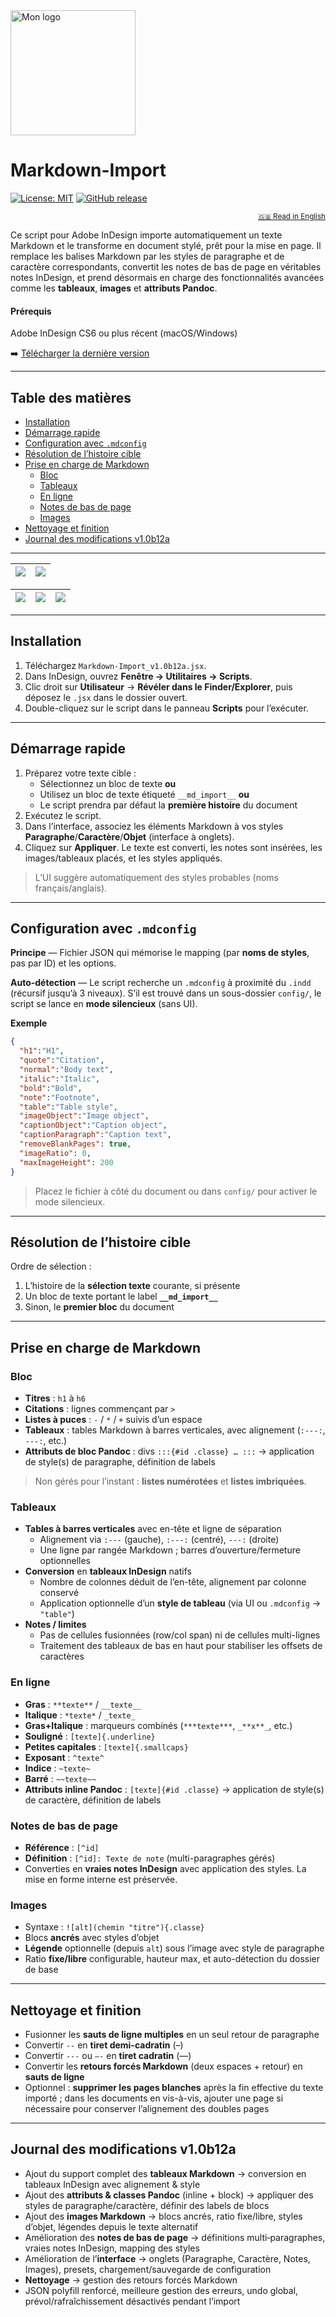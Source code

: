 <img src="docs/images/automaticbook-logo.png" alt="Mon logo" width="200"/>

# Markdown-Import

[![License: MIT](https://img.shields.io/badge/License-MIT-yellow.svg)](https://opensource.org/licenses/MIT)
[![GitHub release](https://img.shields.io/github/v/release/lab-Spectral/Markdown-Import?include_prereleases&sort=semver)](https://github.com/lab-Spectral/Markdown-Import/releases/latest)

<div align="right"><sub><a href="README.md">🇬🇧 Read in English</a></sub></div>

Ce script pour Adobe InDesign importe automatiquement un texte Markdown et le transforme en document stylé, prêt pour la mise en page. Il remplace les balises Markdown par les styles de paragraphe et de caractère correspondants, convertit les notes de bas de page en véritables notes InDesign, et prend désormais en charge des fonctionnalités avancées comme les **tableaux**, **images** et **attributs Pandoc**.

#### Prérequis
Adobe InDesign CS6 ou plus récent (macOS/Windows)

➡️ [Télécharger la dernière version](https://github.com/lab-Spectral/Markdown-Import/releases/latest)

---

## Table des matières

- [Installation](#installation)
- [Démarrage rapide](#démarrage-rapide)
- [Configuration avec `.mdconfig`](#configuration-avec-mdconfig)
- [Résolution de l’histoire cible](#resolution-de-lhistoire-cible)
- [Prise en charge de Markdown](#prise-en-charge-de-markdown)
  - [Bloc](#bloc)
  - [Tableaux](#tableaux)
  - [En ligne](#en-ligne)
  - [Notes de bas de page](#notes-de-bas-de-page)
  - [Images](#images)
- [Nettoyage et finition](#nettoyage-et-finition)
- [Journal des modifications v1.0b12a](#journal-des-modifications-v10b12a)

---

| <img src="docs/images/Markdown-import-screen1.png" style="max-width:100%; height:auto;"/> | <img src="docs/images/Markdown-import-screen2.png" style="max-width:100%; height:auto;"/> |
|---|---|

| <img src="docs/images/Markdown-import-config1.png" style="max-width:100%; height:auto;"/> | <img src="docs/images/Markdown-import-config2.png" style="max-width:100%; height:auto;"/> | <img src="docs/images/Markdown-import-config3.png" style="max-width:100%; height:auto;"/> |
|---|---|---|

---

## Installation

1. Téléchargez `Markdown-Import_v1.0b12a.jsx`.
2. Dans InDesign, ouvrez **Fenêtre → Utilitaires → Scripts**.
3. Clic droit sur **Utilisateur** → **Révéler dans le Finder/Explorer**, puis déposez le `.jsx` dans le dossier ouvert.
4. Double-cliquez sur le script dans le panneau **Scripts** pour l’exécuter.

---

## Démarrage rapide

1. Préparez votre texte cible :
   * Sélectionnez un bloc de texte **ou**
   * Utilisez un bloc de texte étiqueté `__md_import__` **ou**
   * Le script prendra par défaut la **première histoire** du document
2. Exécutez le script.
3. Dans l’interface, associez les éléments Markdown à vos styles **Paragraphe**/**Caractère**/**Objet** (interface à onglets).
4. Cliquez sur **Appliquer**. Le texte est converti, les notes sont insérées, les images/tableaux placés, et les styles appliqués.

> L’UI suggère automatiquement des styles probables (noms français/anglais).

---

## Configuration avec `.mdconfig`

**Principe** — Fichier JSON qui mémorise le mapping (par **noms de styles**, pas par ID) et les options.

**Auto-détection** — Le script recherche un `.mdconfig` à proximité du `.indd` (récursif jusqu’à 3 niveaux). S’il est trouvé dans un sous-dossier `config/`, le script se lance en **mode silencieux** (sans UI).

**Exemple**

```json
{
  "h1":"H1",
  "quote":"Citation",
  "normal":"Body text",
  "italic":"Italic",
  "bold":"Bold",
  "note":"Footnote",
  "table":"Table style",
  "imageObject":"Image object",
  "captionObject":"Caption object",
  "captionParagraph":"Caption text",
  "removeBlankPages": true,
  "imageRatio": 0,
  "maxImageHeight": 200
}
```

> Placez le fichier à côté du document ou dans `config/` pour activer le mode silencieux.

---

## Résolution de l’histoire cible

Ordre de sélection :
1. L’histoire de la **sélection texte** courante, si présente
2. Un bloc de texte portant le label **`__md_import__`**
3. Sinon, le **premier bloc** du document

---

## Prise en charge de Markdown

### Bloc

* **Titres** : `h1` à `h6`
* **Citations** : lignes commençant par `>`
* **Listes à puces** : `-` / `*` / `+` suivis d’un espace
* **Tableaux** : tables Markdown à barres verticales, avec alignement (`:---:`, `---:`, etc.)
* **Attributs de bloc Pandoc** : divs `:::{#id .classe} … :::` → application de style(s) de paragraphe, définition de labels

> Non gérés pour l’instant : **listes numérotées** et **listes imbriquées**.

### Tableaux

* **Tables à barres verticales** avec en-tête et ligne de séparation
  * Alignement via `:---` (gauche), `:---:` (centré), `---:` (droite)
  * Une ligne par rangée Markdown ; barres d’ouverture/fermeture optionnelles
* **Conversion** en **tableaux InDesign** natifs
  * Nombre de colonnes déduit de l’en-tête, alignement par colonne conservé
  * Application optionnelle d’un **style de tableau** (via UI ou `.mdconfig` → `"table"`)
* **Notes / limites**
  * Pas de cellules fusionnées (row/col span) ni de cellules multi-lignes
  * Traitement des tableaux de bas en haut pour stabiliser les offsets de caractères

### En ligne

* **Gras** : `**texte**` / `__texte__`
* **Italique** : `*texte*` / `_texte_`
* **Gras+Italique** : marqueurs combinés (`***texte***`, `_**x**_`, etc.)
* **Souligné** : `[texte]{.underline}`
* **Petites capitales** : `[texte]{.smallcaps}`
* **Exposant** : `^texte^`
* **Indice** : `~texte~`
* **Barré** : `~~texte~~`
* **Attributs inline Pandoc** : `[texte]{#id .classe}` → application de style(s) de caractère, définition de labels

### Notes de bas de page

* **Référence** : `[^id]`
* **Définition** : `[^id]: Texte de note` (multi-paragraphes gérés)
* Converties en **vraies notes InDesign** avec application des styles. La mise en forme interne est préservée.

### Images

* Syntaxe : `![alt](chemin "titre"){.classe}`
* Blocs **ancrés** avec styles d’objet
* **Légende** optionnelle (depuis `alt`) sous l’image avec style de paragraphe
* Ratio **fixe/libre** configurable, hauteur max, et auto-détection du dossier de base

---

## Nettoyage et finition

* Fusionner les **sauts de ligne multiples** en un seul retour de paragraphe
* Convertir `--` en **tiret demi-cadratin** (–)
* Convertir `---` ou `–-` en **tiret cadratin** (—)
* Convertir les **retours forcés Markdown** (deux espaces + retour) en **sauts de ligne**
* Optionnel : **supprimer les pages blanches** après la fin effective du texte importé ; dans les documents en vis-à-vis, ajouter une page si nécessaire pour conserver l’alignement des doubles pages

---

## Journal des modifications v1.0b12a

- Ajout du support complet des **tableaux Markdown** → conversion en tableaux InDesign avec alignement & style
- Ajout des **attributs & classes Pandoc** (inline + block) → appliquer des styles de paragraphe/caractère, définir des labels de blocs
- Ajout des **images Markdown** → blocs ancrés, ratio fixe/libre, styles d’objet, légendes depuis le texte alternatif
- Amélioration des **notes de bas de page** → définitions multi‑paragraphes, vraies notes InDesign, mapping des styles
- Amélioration de l’**interface** → onglets (Paragraphe, Caractère, Notes, Images), presets, chargement/sauvegarde de configuration
- **Nettoyage** → gestion des retours forcés Markdown
- JSON polyfill renforcé, meilleure gestion des erreurs, undo global, prévol/rafraîchissement désactivés pendant l’import
